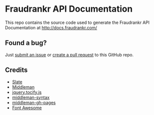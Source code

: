 # Fraudrankr API Documentation

This repo contains the source code used to generate the Fraudrankr API
Documentation at http://docs.fraudrankr.com/

## Found a bug?

Just [submit an issue](https://github.com/fraudrankr/api-docs/issues) or [create a pull request](https://github.com/fraudrankr/api-docs/pulls) to this GitHub repo.

## Credits

- [Slate](https://github.com/tripit/slate)
- [Middleman](https://github.com/middleman/middleman)
- [jquery.tocify.js](https://github.com/gfranko/jquery.tocify.js)
- [middleman-syntax](https://github.com/middleman/middleman-syntax)
- [middleman-gh-pages](https://github.com/neo/middleman-gh-pages)
- [Font Awesome](http://fortawesome.github.io/Font-Awesome/)
